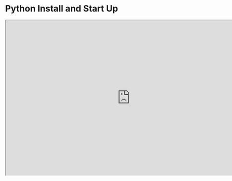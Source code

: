 # Python Install and Start Up

<p><iframe title="YouTube video player" src="https://www.youtube.com/embed/jLtfKOatO5U?si=O_I7YGnNWusPUrAe" width="800" height="500" allowfullscreen="allowfullscreen" allow="accelerometer; autoplay; clipboard-write; encrypted-media; gyroscope; picture-in-picture; web-share"></iframe></p>